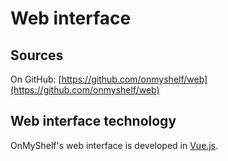# Web interface

## Sources
On GitHub: [https://github.com/onmyshelf/web](https://github.com/onmyshelf/web)

## Web interface technology
OnMyShelf's web interface is developed in [Vue.js](https://vuejs.org).
